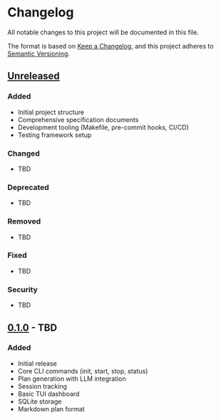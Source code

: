 # Changelog

All notable changes to this project will be documented in this file.

The format is based on [Keep a Changelog](https://keepachangelog.com/en/1.0.0/),
and this project adheres to [Semantic Versioning](https://semver.org/spec/v2.0.0.html).

## [Unreleased]

### Added
- Initial project structure
- Comprehensive specification documents
- Development tooling (Makefile, pre-commit hooks, CI/CD)
- Testing framework setup

### Changed
- TBD

### Deprecated
- TBD

### Removed
- TBD

### Fixed
- TBD

### Security
- TBD

## [0.1.0] - TBD

### Added
- Initial release
- Core CLI commands (init, start, stop, status)
- Plan generation with LLM integration
- Session tracking
- Basic TUI dashboard
- SQLite storage
- Markdown plan format

[Unreleased]: https://github.com/pezware/samedi/compare/v0.1.0...HEAD
[0.1.0]: https://github.com/pezware/samedi/releases/tag/v0.1.0
